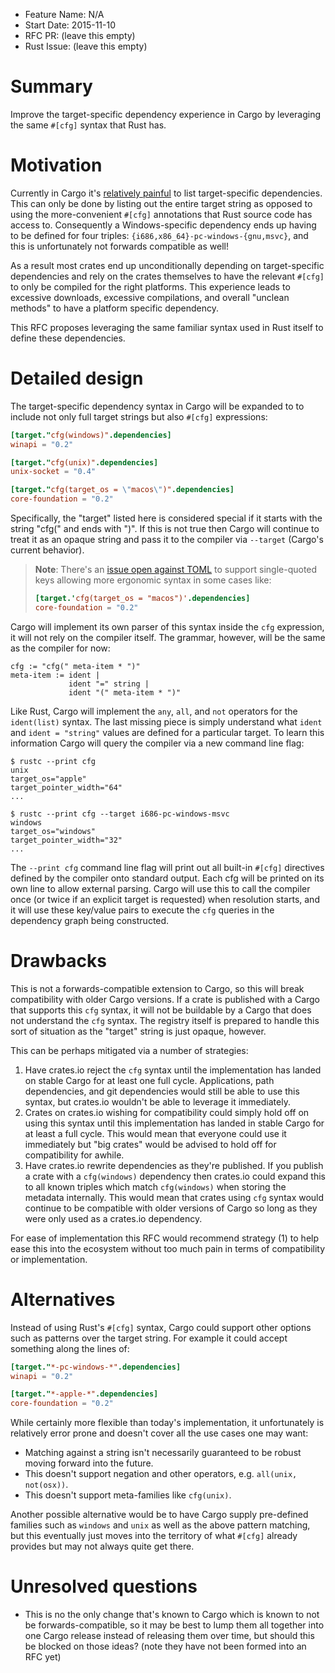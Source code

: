 - Feature Name: N/A
- Start Date: 2015-11-10
- RFC PR: (leave this empty)
- Rust Issue: (leave this empty)

# Summary
[summary]: #summary

Improve the target-specific dependency experience in Cargo by leveraging the
same `#[cfg]` syntax that Rust has.

# Motivation
[motivation]: #motivation

Currently in Cargo it's [relatively painful][issue] to list target-specific
dependencies. This can only be done by listing out the entire target string as
opposed to using the more-convenient `#[cfg]` annotations that Rust source code
has access to. Consequently a Windows-specific dependency ends up having to be
defined for four triples: `{i686,x86_64}-pc-windows-{gnu,msvc}`, and this is
unfortunately not forwards compatible as well!

[issue]: https://github.com/rust-lang/cargo/issues/1007

As a result most crates end up unconditionally depending on target-specific
dependencies and rely on the crates themselves to have the relevant `#[cfg]` to
only be compiled for the right platforms. This experience leads to excessive
downloads, excessive compilations, and overall "unclean methods" to have a
platform specific dependency.

This RFC proposes leveraging the same familiar syntax used in Rust itself to
define these dependencies.

# Detailed design
[design]: #detailed-design

The target-specific dependency syntax in Cargo will be expanded to to include
not only full target strings but also `#[cfg]` expressions:

```toml
[target."cfg(windows)".dependencies]
winapi = "0.2"

[target."cfg(unix)".dependencies]
unix-socket = "0.4"

[target."cfg(target_os = \"macos\")".dependencies]
core-foundation = "0.2"
```

Specifically, the "target" listed here is considered special if it starts with
the string "cfg(" and ends with ")". If this is not true then Cargo will
continue to treat it as an opaque string and pass it to the compiler via
`--target` (Cargo's current behavior).

> **Note**: There's an [issue open against TOML][toml-issue] to support
> single-quoted keys allowing more ergonomic syntax in some cases like:
>
> ```toml
> [target.'cfg(target_os = "macos")'.dependencies]
> core-foundation = "0.2"
> ```

[toml-issue]: https://github.com/toml-lang/toml/issues/354

Cargo will implement its own parser of this syntax inside the `cfg` expression,
it will not rely on the compiler itself. The grammar, however, will be the same
as the compiler for now:

```
cfg := "cfg(" meta-item * ")"
meta-item := ident |
             ident "=" string |
             ident "(" meta-item * ")"
```

Like Rust, Cargo will implement the `any`, `all`, and `not` operators for the
`ident(list)` syntax. The last missing piece is simply understand what `ident`
and `ident = "string"` values are defined for a particular target. To learn this
information Cargo will query the compiler via a new command line flag:

```
$ rustc --print cfg
unix
target_os="apple"
target_pointer_width="64"
...

$ rustc --print cfg --target i686-pc-windows-msvc
windows
target_os="windows"
target_pointer_width="32"
...
```

The `--print cfg` command line flag will print out all built-in `#[cfg]`
directives defined by the compiler onto standard output. Each cfg will be
printed on its own line to allow external parsing. Cargo will use this to call
the compiler once (or twice if an explicit target is requested) when resolution
starts, and it will use these key/value pairs to execute the `cfg` queries in
the dependency graph being constructed.

# Drawbacks
[drawbacks]: #drawbacks

This is not a forwards-compatible extension to Cargo, so this will break
compatibility with older Cargo versions. If a crate is published with a Cargo
that supports this `cfg` syntax, it will not be buildable by a Cargo that does
not understand the `cfg` syntax. The registry itself is prepared to handle this
sort of situation as the "target" string is just opaque, however.

This can be perhaps mitigated via a number of strategies:

1. Have crates.io reject the `cfg` syntax until the implementation has landed on
   stable Cargo for at least one full cycle. Applications, path dependencies,
   and git dependencies would still be able to use this syntax, but crates.io
   wouldn't be able to leverage it immediately.
2. Crates on crates.io wishing for compatibility could simply hold off on using
   this syntax until this implementation has landed in stable Cargo for at least
   a full cycle. This would mean that everyone could use it immediately but "big
   crates" would be advised to hold off for compatibility for awhile.
3. Have crates.io rewrite dependencies as they're published. If you publish a
   crate with a `cfg(windows)` dependency then crates.io could expand this to
   all known triples which match `cfg(windows)` when storing the metadata
   internally. This would mean that crates using `cfg` syntax would continue to
   be compatible with older versions of Cargo so long as they were only used as
   a crates.io dependency.

For ease of implementation this RFC would recommend strategy (1) to help ease
this into the ecosystem without too much pain in terms of compatibility or
implementation.

# Alternatives
[alternatives]: #alternatives

Instead of using Rust's `#[cfg]` syntax, Cargo could support other options such
as patterns over the target string. For example it could accept something along
the lines of:

```toml
[target."*-pc-windows-*".dependencies]
winapi = "0.2"

[target."*-apple-*".dependencies]
core-foundation = "0.2"
```

While certainly more flexible than today's implementation, it unfortunately is
relatively error prone and doesn't cover all the use cases one may want:

* Matching against a string isn't necessarily guaranteed to be robust moving
  forward into the future.
* This doesn't support negation and other operators, e.g. `all(unix, not(osx))`.
* This doesn't support meta-families like `cfg(unix)`.

Another possible alternative would be to have Cargo supply pre-defined families
such as `windows` and `unix` as well as the above pattern matching, but this
eventually just moves into the territory of what `#[cfg]` already provides but
may not always quite get there.

# Unresolved questions
[unresolved]: #unresolved-questions

* This is no the only change that's known to Cargo which is known to not be
  forwards-compatible, so it may be best to lump them all together into one
  Cargo release instead of releasing them over time, but should this be blocked
  on those ideas? (note they have not been formed into an RFC yet)


